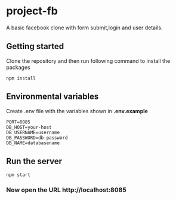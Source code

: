 # project-fb
A basic facebook clone with form submit,login and user details.

## Getting started
Clone the repository and then run following command to install the packages
``` 
npm install
```

## Environmental variables
Create .env file with the variables shown in **.env.example**
 ```
 PORT=8085
 DB_HOST=your-host
 DB_USERNAME=username
 DB_PASSWORD=db-password
 DB_NAME=databasename
 ```

## Run the server
``` 
npm start
```

### Now open the URL  http://localhost:8085



